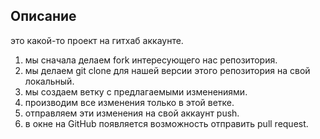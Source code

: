 ## Описание

это какой-то проект на гитхаб аккаунте.

1. мы сначала делаем fork интересующего нас репозитория.
2. мы делаем git clone для нашей версии этого репозитория на свой локальный.
3. мы создаем ветку с предлагаемыми изменениями.
4. производим все изменения только в этой ветке.
5. отправляем эти изменения на свой аккаунт push.
5. в окне на GitHub появляется возможность отправить pull request.